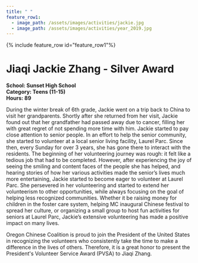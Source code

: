 ```yaml
---
title: " "
feature_row1:
  - image_path: /assets/images/activities/jackie.jpg
  - image_path: /assets/images/activities/year_2019.jpg
---
```


{% include feature_row id="feature_row1"%}

# Jiaqi Jackie Zhang - Silver Award

**School: Sunset High School**  
**Category: Teens (11-15)**  
**Hours: 89**  

During the winter break of 6th grade, Jackie went on a trip back to China to visit her grandparents. Shortly after she returned from her visit, Jackie found out that her grandfather had passed away due to cancer, filling her with great regret of not spending more time with him. Jackie started to pay close attention to senior people. In an effort to help the senior community, she started to volunteer at a local senior living facility, Laurel Parc. Since then, every Sunday for over 3 years, she has gone there to interact with the residents. The beginning of her volunteering journey was rough: it felt like a tedious job that had to be completed. However, after experiencing the joy of seeing the smiling and content faces of the people she has helped, and hearing stories of how her various activities made the senior’s lives much more entertaining, Jackie started to become eager to volunteer at Laurel Parc. She persevered in her volunteering and started to extend her volunteerism to other opportunities, while always focusing on the goal of helping less recognized communities. Whether it be raising money for children in the foster care system, helping MC inaugural Chinese festival to spread her culture, or organizing a small group to host fun activities for seniors at Laurel Parc, Jackie’s extensive volunteering has made a positive impact on many lives. 

Oregon Chinese Coalition is proud to join the President of the United States in recognizing the volunteers who consistently take the time to make a difference in the lives of others. Therefore, it is a great honor to present the President's Volunteer Service Award (PVSA) to Jiaqi Zhang.
